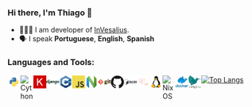 ### Hi there, I'm Thiago 👋

- 🧑🏽‍💻 I am developer of [InVesalius](www.cti.gov.br/invesalius).
- 🗣️ I speak **Portuguese**, **English**, **Spanish**

### Languages and Tools:

[<img align="left" alt="Python" width="26px" src="https://raw.githubusercontent.com/github/explore/master/topics/python/python.png" />](https://www.python.org/)
[<img align="left" alt="Cython" width="26px" src="https://avatars3.githubusercontent.com/u/486082?s=200&v=4" />](https://cython.org/)
[<img align="left" alt="Keras" width="26px" src="https://raw.githubusercontent.com/github/explore/master/topics/keras/keras.png" />](https://keras.io)
[<img align="left" alt="Django" width="26px" src="https://raw.githubusercontent.com/github/explore/master/topics/django/django.png" />](https://www.djangoproject.com/)
[<img align="left" alt="C++" width="26px" src="https://raw.githubusercontent.com/github/explore/80688e429a7d4ef2fca1e82350fe8e3517d3494d/topics/cpp/cpp.png" />](https://isocpp.org/)
[<img align="left" alt="JavaScript" width="26px" src="https://raw.githubusercontent.com/github/explore/80688e429a7d4ef2fca1e82350fe8e3517d3494d/topics/javascript/javascript.png" />](https://developer.mozilla.org/en-US/docs/Learn/JavaScript)
[<img align="left" alt="Neovim" width="26px" src="https://raw.githubusercontent.com/github/explore/master/topics/neovim/neovim.png" />](https://neovim.io/)
[<img align="left" alt="Git" width="26px" src="https://raw.githubusercontent.com/github/explore/80688e429a7d4ef2fca1e82350fe8e3517d3494d/topics/git/git.png" />](https://git-scm.com/)
[<img align="left" alt="GitHub" width="26px" src="https://raw.githubusercontent.com/github/explore/78df643247d429f6cc873026c0622819ad797942/topics/github/github.png" />](https://github.com/)
[<img align="left" alt="Bash" width="26px" src="https://raw.githubusercontent.com/github/explore/80688e429a7d4ef2fca1e82350fe8e3517d3494d/topics/bash/bash.png" />](https://www.gnu.org/software/bash/)
[<img align="left" alt="Fish shell" width="26px" src="https://raw.githubusercontent.com/github/explore/80688e429a7d4ef2fca1e82350fe8e3517d3494d/topics/fish/fish.png" />](https://fishshell.com/)
[<img align="left" alt="Linux" width="26px" src="https://raw.githubusercontent.com/github/explore/80688e429a7d4ef2fca1e82350fe8e3517d3494d/topics/linux/linux.png" />](https://www.linux.org/)
[<img align="left" alt="NixOS" width="26px" src="https://avatars0.githubusercontent.com/u/487568?s=200&v=4" />](https://nixos.org/)
[<img align="left" alt="Docker" width="26px" src="https://raw.githubusercontent.com/github/explore/80688e429a7d4ef2fca1e82350fe8e3517d3494d/topics/docker/docker.png" />](https://www.docker.com)
[<img align="left" alt="LaTeX" width="26px" src="https://raw.githubusercontent.com/github/explore/80688e429a7d4ef2fca1e82350fe8e3517d3494d/topics/latex/latex.png" />](https://www.latex-project.org/)

[![Top Langs](https://github-readme-stats.vercel.app/api/top-langs/?username=tfmoraes&layout=compact)](https://github.com/anuraghazra/github-readme-stats)
